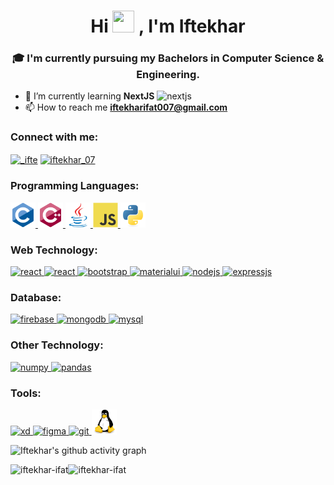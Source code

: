 <h1 align="center">
    Hi
    <img
        src="https://github.com/TheDudeThatCode/TheDudeThatCode/blob/master/Assets/Hi.gif"
        height="35"
        width="35"
    />
    , I'm Iftekhar
</h1>
<h3 align="center">
    🎓 I'm currently pursuing my Bachelors in Computer Science & Engineering.
</h3>

- 🌱 I’m currently learning **NextJS**
<img
    src="https://nextjs.org/static/favicon/favicon-32x32.png"
    alt="nextjs"
    width="20"
    height="20"
/>
- 📫 How to reach me **iftekharifat007@gmail.com**

<h3 align="left">Connect with me:</h3>
<p align="left">
    <a href="https://twitter.com/_ifte" target="blank"
        ><img
            align="center"
            src="https://raw.githubusercontent.com/rahuldkjain/github-profile-readme-generator/master/src/images/icons/Social/twitter.svg"
            alt="_ifte"
            height="30"
            width="40"
    /></a>
    <a href="https://www.leetcode.com/iftekhar_07" target="blank"
        ><img
            align="center"
            src="https://raw.githubusercontent.com/rahuldkjain/github-profile-readme-generator/master/src/images/icons/Social/leet-code.svg"
            alt="iftekhar_07"
            height="30"
            width="40"
    /></a>
</p>

<h3 align="left">Programming Languages:</h3>
<p align="left">
    <a href="https://www.cprogramming.com/" target="_blank">
        <img
            src="https://raw.githubusercontent.com/devicons/devicon/master/icons/c/c-original.svg"
            alt="c"
            width="40"
            height="40"
        />
    </a>
    <a href="https://www.w3schools.com/cpp/" target="_blank">
        <img
            src="https://raw.githubusercontent.com/devicons/devicon/master/icons/cplusplus/cplusplus-original.svg"
            alt="cplusplus"
            width="40"
            height="40"
        />
    </a>
    <a href="https://www.java.com" target="_blank">
        <img
            src="https://raw.githubusercontent.com/devicons/devicon/master/icons/java/java-original.svg"
            alt="java"
            width="40"
            height="40"
        />
    </a>
    <a
        href="https://developer.mozilla.org/en-US/docs/Web/JavaScript"
        target="_blank"
    >
        <img
            src="https://raw.githubusercontent.com/devicons/devicon/master/icons/javascript/javascript-original.svg"
            alt="javascript"
            width="40"
            height="40"
        />
    </a>
    <a href="https://www.python.org" target="_blank">
        <img
            src="https://raw.githubusercontent.com/devicons/devicon/master/icons/python/python-original.svg"
            alt="python"
            width="40"
            height="40"
        />
    </a>
</p>

<h3 align="left">Web Technology:</h3>
<p align="left">
    <a href="https://reactjs.org/" target="_blank">
        <img
            src="https://cdn.jsdelivr.net/gh/devicons/devicon/icons/react/react-original.svg"
            alt="react"
            width="40"
            height="40"
        />
    </a>
    <a href="https://nextjs.org/" target="_blank">
        <img
            src="https://cdn.jsdelivr.net/gh/devicons/devicon/icons/nextjs/nextjs-original.svg"
            alt="react"
            width="40"
            height="40"
        />
    </a>
    <a href="https://getbootstrap.com/" target="_blank">
        <img
            src="https://cdn.jsdelivr.net/gh/devicons/devicon/icons/bootstrap/bootstrap-original.svg"
            alt="bootstrap"
            width="40"
            height="40"
        />
    </a>
    <a href="https://mui.com/" target="_blank">
        <img
            src="https://cdn.jsdelivr.net/gh/devicons/devicon/icons/materialui/materialui-original.svg"
            alt="materialui"
            width="40"
            height="40"
        />
    </a>
    <a href="https://nodejs.org/en/" target="_blank">
        <img
            src="https://cdn.jsdelivr.net/gh/devicons/devicon/icons/nodejs/nodejs-original-wordmark.svg"
            alt="nodejs"
            width="40"
            height="40"
        />
    </a>
    <a href="https://expressjs.com/" target="_blank">
        <img
            src="https://cdn.jsdelivr.net/gh/devicons/devicon/icons/express/express-original.svg"
            alt="expressjs"
            width="40"
            height="40"
        />
    </a>
</p>

<h3 align="left">Database:</h3>
<p align="left">
    <a href="https://firebase.google.com/" target="_blank">
        <img
            src="https://cdn.jsdelivr.net/gh/devicons/devicon/icons/firebase/firebase-plain.svg"
            alt="firebase"
            width="40"
            height="40"
        />
    </a>
    <a href="https://www.mongodb.com/" target="_blank">
        <img
            src="https://cdn.jsdelivr.net/gh/devicons/devicon/icons/mongodb/mongodb-original.svg"
            alt="mongodb"
            width="40"
            height="40"
        />
    </a>
    <a href="https://www.mysql.com/" target="_blank">
        <img
            src="https://cdn.jsdelivr.net/gh/devicons/devicon/icons/mysql/mysql-original-wordmark.svg"
            alt="mysql"
            width="40"
            height="40"
        />
    </a>
</p>

<h3 align="left">Other Technology:</h3>
<p align="left">
    <a href="https://numpy.org/" target="_blank">
        <img
            src="https://cdn.jsdelivr.net/gh/devicons/devicon/icons/numpy/numpy-original.svg"
            alt="numpy"
            width="40"
            height="40"
        />
    </a>
    <a href="https://pandas.pydata.org/" target="_blank">
        <img
            src="https://cdn.jsdelivr.net/gh/devicons/devicon/icons/pandas/pandas-original-wordmark.svg"
            alt="pandas"
            width="40"
            height="40"
        />
    </a>
</p>

<h3 align="left">Tools:</h3>
<p align="left">
    <a href="https://www.adobe.com/products/xd.html" target="_blank">
        <img
            src="https://cdn.worldvectorlogo.com/logos/adobe-xd.svg"
            alt="xd"
            width="40"
            height="40"
        /> </a
    ><a href="https://www.figma.com/" target="_blank">
        <img
            src="https://www.vectorlogo.zone/logos/figma/figma-icon.svg"
            alt="figma"
            width="40"
            height="40"
        />
    </a>
    <a href="https://git-scm.com/" target="_blank">
        <img
            src="https://www.vectorlogo.zone/logos/git-scm/git-scm-icon.svg"
            alt="git"
            width="40"
            height="40"
        />
    </a>
    <a href="https://www.linux.org/" target="_blank">
        <img
            src="https://raw.githubusercontent.com/devicons/devicon/master/icons/linux/linux-original.svg"
            alt="linux"
            width="40"
            height="40"
        />
    </a>
</p>

![Iftekhar's github activity
graph](https://activity-graph.herokuapp.com/graph?username=Iftekhar-Ifat&bg_color=0d1117&color=ffffff&line=11ff00&point=ffffff&area=true&hide_border=true)

<p style="
    display: flex">
    <img
        align="left"
        src="https://github-readme-stats.vercel.app/api/top-langs?username=iftekhar-ifat&layout=compact&langs_count=10&show_icons=true&theme=dark&locale=en"
        alt="iftekhar-ifat"
    />
    <img
        align="center"
        src="https://github-readme-stats.vercel.app/api?username=iftekhar-ifat&show_icons=true&theme=dark&locale=en"
        alt="iftekhar-ifat"
    />
</p>

